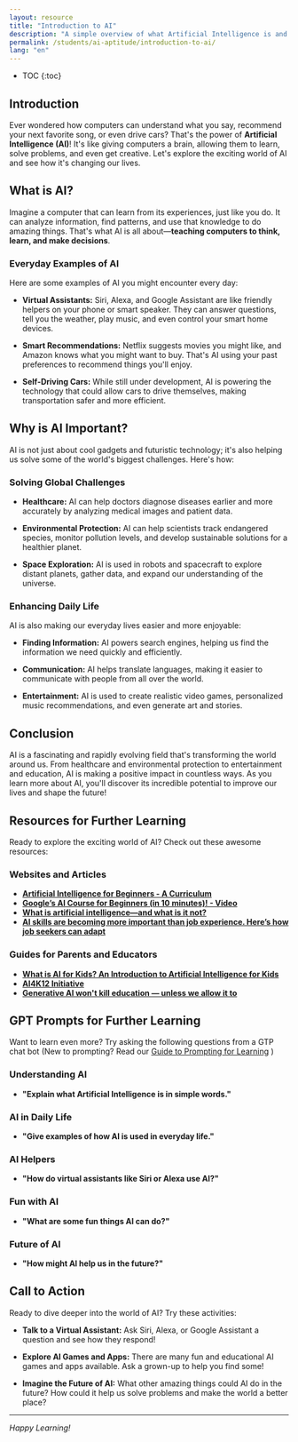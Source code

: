 ```yaml
---
layout: resource
title: "Introduction to AI"
description: "A simple overview of what Artificial Intelligence is and its basic concepts."
permalink: /students/ai-aptitude/introduction-to-ai/
lang: "en"
---
```

* TOC
{:toc}

## Introduction
Ever wondered how computers can understand what you say, recommend your next favorite song, or even drive cars? That's the power of **Artificial Intelligence (AI)**! It's like giving computers a brain, allowing them to learn, solve problems, and even get creative. Let's explore the exciting world of AI and see how it's changing our lives.

## What is AI?
Imagine a computer that can learn from its experiences, just like you do. It can analyze information, find patterns, and use that knowledge to do amazing things. That's what AI is all about—**teaching computers to think, learn, and make decisions**.

### Everyday Examples of AI
Here are some examples of AI you might encounter every day:

- **Virtual Assistants:** Siri, Alexa, and Google Assistant are like friendly helpers on your phone or smart speaker. They can answer questions, tell you the weather, play music, and even control your smart home devices.
  
- **Smart Recommendations:** Netflix suggests movies you might like, and Amazon knows what you might want to buy. That's AI using your past preferences to recommend things you'll enjoy.
  
- **Self-Driving Cars:** While still under development, AI is powering the technology that could allow cars to drive themselves, making transportation safer and more efficient.

## Why is AI Important?
AI is not just about cool gadgets and futuristic technology; it's also helping us solve some of the world's biggest challenges. Here's how:

### Solving Global Challenges
- **Healthcare:** AI can help doctors diagnose diseases earlier and more accurately by analyzing medical images and patient data.
  
- **Environmental Protection:** AI can help scientists track endangered species, monitor pollution levels, and develop sustainable solutions for a healthier planet.
  
- **Space Exploration:** AI is used in robots and spacecraft to explore distant planets, gather data, and expand our understanding of the universe.

### Enhancing Daily Life
AI is also making our everyday lives easier and more enjoyable:

- **Finding Information:** AI powers search engines, helping us find the information we need quickly and efficiently.
  
- **Communication:** AI helps translate languages, making it easier to communicate with people from all over the world.
  
- **Entertainment:** AI is used to create realistic video games, personalized music recommendations, and even generate art and stories.

## Conclusion
AI is a fascinating and rapidly evolving field that's transforming the world around us. From healthcare and environmental protection to entertainment and education, AI is making a positive impact in countless ways. As you learn more about AI, you'll discover its incredible potential to improve our lives and shape the future!

## Resources for Further Learning
Ready to explore the exciting world of AI? Check out these awesome resources:

### Websites and Articles
- **[Artificial Intelligence for Beginners - A Curriculum](https://microsoft.github.io/AI-For-Beginners/)** 
- **[Google’s AI Course for Beginners (in 10 minutes)! - Video](https://www.youtube.com/watch?v=Yq0QkCxoTHM)**
- **[What is artificial intelligence—and what is it not?](https://www.weforum.org/stories/2023/03/what-is-artificial-intelligence-and-what-is-it-not-ai-machine-learning/)**
- **[AI skills are becoming more important than job experience. Here’s how job seekers can adapt](https://www.weforum.org/stories/2024/06/ai-skills-rival-job-experience-in-recruitment/)**

### Guides for Parents and Educators
- **[What is AI for Kids? An Introduction to Artificial Intelligence for Kids](https://www.inspiritscholars.com/blog/what-is-ai-for-kids/)** 
- **[AI4K12 Initiative](https://ai4k12.org/)**
- **[Generative AI won't kill education — unless we allow it to](https://www.weforum.org/stories/2023/09/navigating-the-rise-of-generative-artificial-intelligence-and-its-implications-for-education/)**


## GPT Prompts for Further Learning
Want to learn even more? Try asking the following questions from a GTP chat bot
(New to prompting? Read our [Guide to Prompting for Learning](../guide-to-prompting-for-learning/) ) 

### Understanding AI
- **"Explain what Artificial Intelligence is in simple words."**

### AI in Daily Life
- **"Give examples of how AI is used in everyday life."**

### AI Helpers
- **"How do virtual assistants like Siri or Alexa use AI?"**

### Fun with AI
- **"What are some fun things AI can do?"**

### Future of AI
- **"How might AI help us in the future?"**

## Call to Action
Ready to dive deeper into the world of AI? Try these activities:

- **Talk to a Virtual Assistant:** Ask Siri, Alexa, or Google Assistant a question and see how they respond!
  
- **Explore AI Games and Apps:** There are many fun and educational AI games and apps available. Ask a grown-up to help you find some!
  
- **Imagine the Future of AI:** What other amazing things could AI do in the future? How could it help us solve problems and make the world a better place?

---
*Happy Learning!*
